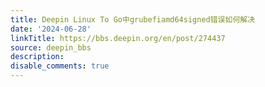 ```yaml
---
title: Deepin Linux To Go中grubefiamd64signed错误如何解决
date: '2024-06-28'
linkTitle: https://bbs.deepin.org/en/post/274437
source: deepin_bbs
description:  ㅤㅤㅤㅤㅤㅤㅤㅤㅤㅤㅤㅤ 
disable_comments: true
---
```


